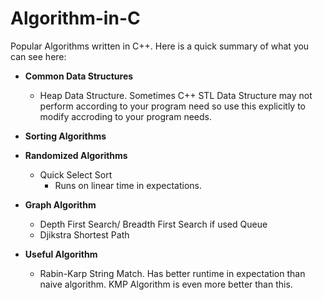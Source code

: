 # Algorithm-in-C
Popular Algorithms written in C++.
Here is a quick summary of what you can see here:
- **Common Data Structures**
  * Heap Data Structure.  Sometimes C++ STL Data Structure may not perform according to your program need so use this  explicitly to modify accroding to your program needs.
- **Sorting Algorithms**
- **Randomized Algorithms**
  * Quick Select Sort
    * Runs on linear time in expectations.
- **Graph Algorithm**
  * Depth First Search/ Breadth First Search if used Queue
  * Djikstra Shortest Path
  
- **Useful Algorithm**
  * Rabin-Karp String Match. Has better runtime in expectation than naive algorithm. KMP Algorithm is even more better than this.

